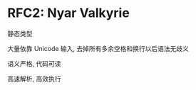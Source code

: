 RFC2: Nyar Valkyrie
===================



静态类型



大量依靠 Unicode 输入, 去掉所有多余空格和换行以后语法无歧义


语义严格, 代码可读

高速解析, 高效执行



